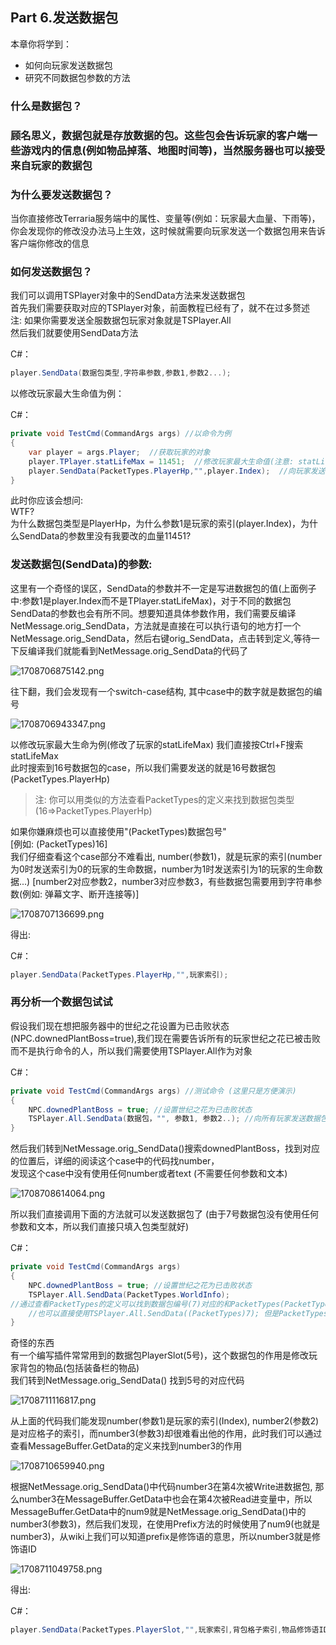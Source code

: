 ## Part 6.发送数据包​

本章你将学到：  

- 如何向玩家发送数据包
- 研究不同数据包参数的方法

### 什么是数据包？​

### 顾名思义，数据包就是存放数据的包。这些包会告诉玩家的客户端一些游戏内的信息\(例如物品掉落、地图时间等\)，当然服务器也可以接受来自玩家的数据包​

### 为什么要发送数据包？​

当你直接修改Terraria服务端中的属性、变量等\(例如：玩家最大血量、下雨等\)，你会发现你的修改没办法马上生效，这时候就需要向玩家发送一个数据包用来告诉客户端你修改的信息  

### 如何发送数据包？​

我们可以调用TSPlayer对象中的SendData方法来发送数据包  
首先我们需要获取对应的TSPlayer对象，前面教程已经有了，就不在过多赘述  
注: 如果你需要发送全服数据包玩家对象就是TSPlayer.All  
然后我们就要使用SendData方法  

C#：

```csharp
player.SendData(数据包类型,字符串参数,参数1,参数2...);
```

以修改玩家最大生命值为例：  

C#：

```csharp
private void TestCmd(CommandArgs args) //以命令为例
{
    var player = args.Player;  //获取玩家的对象
    player.TPlayer.statLifeMax = 11451;  //修改玩家最大生命值(注意: statLifeMax2是加上药水饰品等的最大生命值)
    player.SendData(PacketTypes.PlayerHp,"",player.Index);  //向玩家发送数据包更新
}
```

此时你应该会想问:  
WTF\?  
为什么数据包类型是PlayerHp，为什么参数1是玩家的索引\(player.Index\)，为什么SendData的参数里没有我要改的血量11451\?  

### 发送数据包\(SendData\)的参数:​

这里有一个奇怪的误区，SendData的参数并不一定是写进数据包的值\(上面例子中:参数1是player.Index而不是TPlayer.statLifeMax\)，对于不同的数据包SendData的参数也会有所不同。想要知道具体参数作用，我们需要反编译NetMessage.orig\_SendData，方法就是直接在可以执行语句的地方打一个NetMessage.orig\_SendData，然后右键orig\_SendData，点击转到定义,等待一下反编译我们就能看到NetMessage.orig\_SendData的代码了  

![1708706875142.png](Resourse/6704_13e87dfe295685f2e0fe714dd4892f00.png "1708706875142.png")

  
往下翻，我们会发现有一个switch-case结构, 其中case中的数字就是数据包的编号  

![1708706943347.png](Resourse/6705_8a74344310bc4e2b6ef78c234bd8a1ad.png "1708706943347.png")

  
以修改玩家最大生命为例\(修改了玩家的statLifeMax\) 我们直接按Ctrl+F搜索statLifeMax  
此时搜索到16号数据包的case，所以我们需要发送的就是16号数据包\(PacketTypes.PlayerHp\)  

> 注: 你可以用类似的方法查看PacketTypes的定义来找到数据包类型\(16=>PacketTypes.PlayerHp\)


如果你嫌麻烦也可以直接使用"\(PacketTypes\)数据包号"  
\[例如: \(PacketTypes\)16\]  
我们仔细查看这个case部分不难看出, number\(参数1\)，就是玩家的索引\(number为0时发送索引为0的玩家的生命数据，number为1时发送索引为1的玩家的生命数据...\) \[number2对应参数2，number3对应参数3，有些数据包需要用到字符串参数\(例如: 弹幕文字、断开连接等\)\]  

![1708707136699.png](Resourse/6706_00f88e9647b456ad27b90176db8ac9cf.png "1708707136699.png")

  
得出:  

C#：

```csharp
player.SendData(PacketTypes.PlayerHp,"",玩家索引);
```







### 再分析一个数据包试试​

假设我们现在想把服务器中的世纪之花设置为已击败状态\(NPC.downedPlantBoss=true\),我们现在需要告诉所有的玩家世纪之花已被击败而不是执行命令的人，所以我们需要使用TSPlayer.All作为对象  

C#：

```csharp
private void TestCmd(CommandArgs args) //测试命令 (这里只是方便演示)
{
    NPC.downedPlantBoss = true; //设置世纪之花为已击败状态
    TSPlayer.All.SendData(数据包，"", 参数1, 参数2..); //向所有玩家发送数据包
}
```

然后我们转到NetMessage.orig\_SendData\(\)搜索downedPlantBoss，找到对应的位置后，详细的阅读这个case中的代码找number，  
发现这个case中没有使用任何number或者text \(不需要任何参数和文本\)  

![1708708614064.png](Resourse/6707_54f5e9df17626e6b9ba95cdb727592b4.png "1708708614064.png")

  
所以我们直接调用下面的方法就可以发送数据包了 \(由于7号数据包没有使用任何参数和文本，所以我们直接只填入包类型就好\)  

C#：

```csharp
private void TestCmd(CommandArgs args)
{
    NPC.downedPlantBoss = true; //设置世纪之花为已击败状态
    TSPlayer.All.SendData(PacketTypes.WorldInfo);
//通过查看PacketTypes的定义可以找到数据包编号(7)对应的和PacketTypes(PacketTypes.WorldInfo)
    //也可以直接使用TSPlayer.All.SendData((PacketTypes)7); 但是PacketTypes.WorldInfo的代码可读性更高
}
```

奇怪的东西  
有一个编写插件常常用到的数据包PlayerSlot\(5号\)，这个数据包的作用是修改玩家背包的物品\(包括装备栏的物品\)  
我们转到NetMessage.orig\_SendData\(\) 找到5号的对应代码  

![1708711116817.png](Resourse/6713_4ddb086dc4ca67f8a0cca17bc2fe0a8f.png "1708711116817.png")

  
从上面的代码我们能发现number\(参数1\)是玩家的索引\(Index\), number2\(参数2\)是对应格子的索引，而number3\(参数3\)却很难看出他的作用，此时我们可以通过查看MessageBuffer.GetData的定义来找到number3的作用  

![1708710659940.png](Resourse/6710_9dd9e4830193dd592685ab2361c18066.png "1708710659940.png")

  
根据NetMessage.orig\_SendData\(\)中代码number3在第4次被Write进数据包, 那么number3在MessageBuffer.GetData中也会在第4次被Read进变量中，所以MessageBuffer.GetData中的num9就是NetMessage.orig\_SendData\(\)中的number3\(参数3\)，然后我们发现，在使用Prefix方法的时候使用了num9\(也就是number3\)，从wiki上我们可以知道prefix是修饰语的意思，所以number3就是修饰语ID  

![1708711049758.png](Resourse/6712_fffd7a50d2fd412367e555a28f4fdbde.png "1708711049758.png")

  
得出:  

C#：

```csharp
player.SendData(PacketTypes.PlayerSlot,"",玩家索引,背包格子索引,物品修饰语ID);
```





